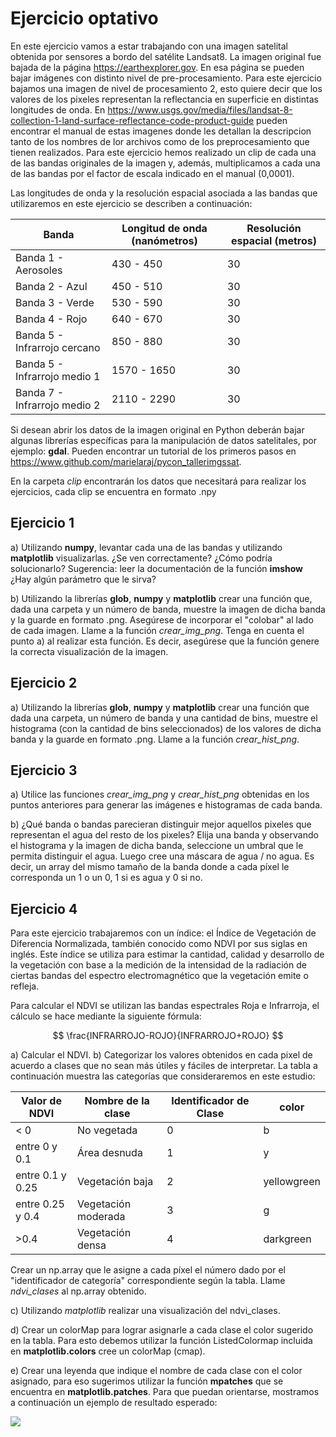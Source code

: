 # Ejercicio optativo

En este ejercicio vamos a estar trabajando con una imagen satelital obtenida por sensores a bordo del satélite Landsat8. La imagen original fue bajada de la página https://earthexplorer.gov. En esa página se pueden bajar imágenes con distinto nivel de pre-procesamiento. Para este ejercicio bajamos una imagen de nivel de procesamiento 2, esto quiere decir que los valores de los pixeles representan la reflectancia en superficie en distintas longitudes de onda. En https://www.usgs.gov/media/files/landsat-8-collection-1-land-surface-reflectance-code-product-guide pueden encontrar el manual de estas imagenes donde les detallan la descripcion tanto de los nombres de lor archivos como de los preprocesamiento que tienen realizados. Para este ejercicio hemos realizado un clip de cada una de las bandas originales de la imagen y, además, multiplicamos a cada una de las bandas por el factor de escala indicado en el manual (0,0001).

Las longitudes de onda y la resolución espacial asociada a las bandas que utilizaremos en este ejercicio se describen a continuación:


| Banda                        | Longitud de onda (nanómetros) | Resolución espacial (metros) |
| ---------------------------- | ----------------------------- | ---------------------------- |
| Banda 1 - Aerosoles          | 430 - 450                       | 30                           |
| Banda 2 - Azul               | 450 - 510                       | 30                           |
| Banda 3 - Verde              | 530 - 590                       | 30                           |
| Banda 4 - Rojo               | 640 - 670                       | 30                           |
| Banda 5 - Infrarrojo cercano | 850 - 880                       | 30                           |
| Banda 5 - Infrarrojo medio 1 | 1570 - 1650                   | 30                           |
| Banda 7 - Infrarrojo medio 2 | 2110 - 2290                   | 30                           |

Si desean abrir los datos de la imagen original en Python deberán bajar algunas librerías específicas para la manipulación de datos satelitales, por ejemplo: **gdal**. Pueden encontrar un tutorial de los primeros pasos  en https://www.github.com/marielaraj/pycon_tallerimgssat.

En la carpeta *clip* encontrarán los datos que necesitará para realizar los ejercicios, cada clip se encuentra en formato .npy


## Ejercicio 1

a) Utilizando **numpy**, levantar cada una de las bandas y utilizando **matplotlib** visualizarlas.
¿Se ven correctamente? ¿Cómo podría solucionarlo?
Sugerencia: leer la documentación de la función **imshow** ¿Hay algún parámetro que le sirva?


b) Utilizando la librerías **glob**, **numpy** y **matplotlib** crear una función que, dada una carpeta y un número de banda, muestre la imagen de dicha banda y la guarde en formato .png. Asegúrese de incorporar el "colobar" al lado de cada imagen. Llame a la función *crear_img_png*.
Tenga en cuenta el punto a) al realizar esta función. Es decir, asegúrese que la función genere la correcta visualización de la imagen.



## Ejercicio 2

a) Utilizando la librerías **glob**, **numpy** y **matplotlib** crear una función que dada una carpeta, un número de banda y una cantidad de bins, muestre el histograma (con la cantidad de bins seleccionados) de los valores de dicha banda y la guarde en formato .png. Llame a la función *crear_hist_png*.


## Ejercicio 3

a) Utilice las funciones *crear_img_png* y *crear_hist_png* obtenidas en los puntos anteriores para generar las imágenes e histogramas de cada banda.

b) ¿Qué banda o bandas parecieran distinguir mejor aquellos pixeles que representan el agua del resto de los pixeles? Elija una banda y observando el histograma y la imagen de dicha banda, seleccione un umbral que le permita distinguir el agua. Luego cree una máscara de agua / no agua. Es decir, un array del mismo tamaño de la banda donde a cada píxel le corresponda un 1 o un 0, 1 si es agua y 0 si no.

## Ejercicio 4

Para este ejercicio trabajaremos con un índice: el Índice de Vegetación de Diferencia Normalizada, también conocido como NDVI por sus siglas en inglés. Este índice se utiliza para estimar la cantidad, calidad y desarrollo de la vegetación con base a la medición de la intensidad de la radiación de ciertas bandas del espectro electromagnético que la vegetación emite o refleja.

Para calcular el NDVI se utilizan las bandas espectrales Roja e Infrarroja, el cálculo se hace mediante la siguiente fórmula:

$$ \frac{INFRARROJO-ROJO}{INFRARROJO+ROJO} $$


a) Calcular el NDVI.
b) Categorizar los valores obtenidos en cada pixel de acuerdo a clases que no sean más útiles y fáciles de interpretar. La tabla a continuación muestra las categorías que consideraremos en este estudio:



| Valor de NDVI    | Nombre de la clase  | Identificador de Clase | color       |
| ---------------- | ------------------- | ---------------------- | ----------- |
| < 0              | No vegetada         | 0                      | b           |
| entre 0 y 0.1    | Área desnuda        | 1                      | y           |
| entre 0.1 y 0.25 | Vegetación baja     | 2                      | yellowgreen |
| entre 0.25 y 0.4 | Vegetación moderada | 3                      | g           |
| >0.4             | Vegetación densa    | 4                      | darkgreen   |


Crear un np.array que le asigne a cada píxel el número dado por el "identificador de categoría" correspondiente según la tabla. Llame *ndvi_clases* al np.array obtenido.

c) Utilizando *matplotlib* realizar una visualización del ndvi_clases.

d) Crear un colorMap para lograr asignarle a cada clase el color sugerido en la tabla. Para esto debemos utilizar la función ListedColormap  incluida en **matplotlib.colors**  cree un  colorMap (cmap).

e) Crear una leyenda que indique el nombre de cada clase con el color asignado, para eso sugerimos utilizar la función **mpatches** que se encuentra en **matplotlib.patches**. Para que puedan orientarse, mostramos a continuación un ejemplo de resultado esperado:


![](https://i.imgur.com/TybP2a9.png)

